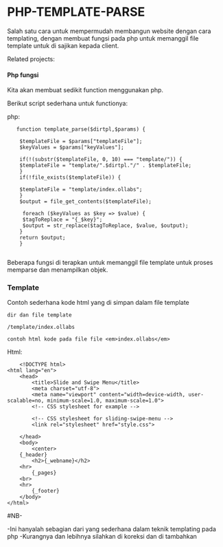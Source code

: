 # PHP-TEMPLATE-PARSE

Salah satu cara untuk mempermudah membangun website dengan cara templating,
dengan membuat fungsi pada php untuk memanggil file template untuk di sajikan kepada client.


Related projects:



#### Php fungsi

Kita akan membuat sedikit function menggunakan php.

Berikut script sederhana untuk functionya:

php:

```
   function template_parse($dirtpl,$params) {
	
	$templateFile = $params["templateFile"];
	$keyValues = $params["keyValues"];
	
	if(!(substr($templateFile, 0, 10) === "template/")) {
	$templateFile = "template/".$dirtpl."/" . $templateFile;
	}
	if(!file_exists($templateFile)) { 
	
	$templateFile = "template/index.ollabs";
	}
	$output = file_get_contents($templateFile);
	
	 foreach ($keyValues as $key => $value) {
	 $tagToReplace = "{_$key}";
	 $output = str_replace($tagToReplace, $value, $output);
	}
	return $output;
	}


```


Beberapa fungsi di terapkan untuk memanggil file template untuk proses memparse dan menampilkan objek.

### Template

Contoh sederhana kode html yang di simpan dalam file template

	dir dan file template
	
<code>/template/index.ollabs</code>

	contoh html kode pada file file <em>index.ollabs</em>
	
Html:

```
	<!DOCTYPE html>
<html lang="en">
    <head>
        <title>Slide and Swipe Menu</title>
        <meta charset="utf-8">
        <meta name="viewport" content="width=device-width, user-scalable=no, minimum-scale=1.0, maximum-scale=1.0">
        <!-- CSS stylesheet for example -->
          
        <!-- CSS stylesheet for sliding-swipe-menu -->
        <link rel="stylesheet" href="style.css">

    </head>
    <body>
		<center>
	{_header}
		<h2>{_webname}</h2>
	<hr>
		{_pages}
	<br>
	<hr>
		{_footer}
	</body>
</html>

```
#NB-


 -Ini hanyalah sebagian dari yang sederhana dalam teknik templating pada php
 -Kurangnya dan lebihnya silahkan di koreksi dan di tambahkan 
 
 



